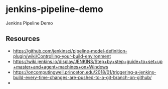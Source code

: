 # jenkins-pipeline-demo
Jenkins Pipeline Demo

## Resources

- https://github.com/jenkinsci/pipeline-model-definition-plugin/wiki/Controlling-your-build-environment
- https://wiki.jenkins.io/display/JENKINS/Step+by+step+guide+to+set+up+master+and+agent+machines+on+Windows
- https://oncomputingwell.princeton.edu/2018/01/triggering-a-jenkins-build-every-time-changes-are-pushed-to-a-git-branch-on-github/
- 
